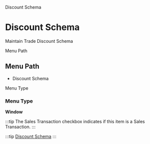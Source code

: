 
Discount Schema
# Discount Schema


Maintain Trade Discount Schema

Menu Path
## Menu Path



- Discount Schema

Menu Type
### Menu Type

**Window**

:::tip
The Sales Transaction checkbox indicates if this item is a Sales Transaction.
:::

:::tip
[Discount Schema](functional-guide/window/window-discount-schema.md)
:::